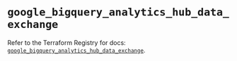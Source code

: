 # `google_bigquery_analytics_hub_data_exchange`

Refer to the Terraform Registry for docs: [`google_bigquery_analytics_hub_data_exchange`](https://registry.terraform.io/providers/hashicorp/google-beta/5.28.0/docs/resources/google_bigquery_analytics_hub_data_exchange).
